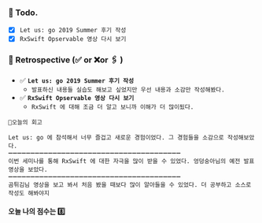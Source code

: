### 📌 Todo.

- [x] `Let us: go 2019 Summer 후기 작성`
- [x] `RxSwift Opservable 영상 다시 보기`

### 🧐 Retrospective (✅ or ❌or 🖇 ) 

- ✅  **`Let us: go 2019 Summer 후기 작성`**
   - `발표하신 내용들 실습도 해보고 싶었지만 우선 내용과 소감만 작성해봤다.`
- ✅  **`RxSwift Opservable 영상 다시 보기`**
   - `RxSwift 에 대해 조금 더 알고 보니까 이해가 더 많이됬다.`

```회고
💬오늘의 회고

Let us: go 에 참석해서 너무 즐겁고 새로운 경험이었다. 그 경험들을 소감으로 작성해보았다.
➖➖➖➖➖➖➖➖➖➖➖➖➖➖➖➖➖➖➖➖➖➖➖➖➖➖➖➖➖➖➖➖➖➖➖➖➖➖➖
이번 세미나를 통해 RxSwift 에 대한 자극을 많이 받을 수 있었다. 엉덩숭아님의 예전 발표 영상을 보았다.
➖➖➖➖➖➖➖➖➖➖➖➖➖➖➖➖➖➖➖➖➖➖➖➖➖➖➖➖➖➖➖➖➖➖➖➖➖➖➖
곰튀김님 영상을 보고 봐서 처음 봤을 때보다 많이 알아들을 수 있었다. 더 공부하고 소스로 작성도 해봐야지
```

#### 오늘 나의 점수는  8️⃣

